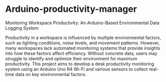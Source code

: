# Arduino-productivity-manager
Monitoring Workspace Productivity: An Arduino-Based Environmental Data Logging System

Productivity in a workspace is influenced by multiple environmental factors, such as lighting conditions, noise levels, and movement patterns. However, many workspaces lack automated monitoring systems that provide insights into how these factors affect efficiency. Without concrete data, users may struggle to identify and optimize their environment for maximum productivity. This project aims to develop a desk productivity monitoring system using an Arduino Uno R4 Wi-Fi and various sensors to collect real-time data on key environmental factors. 
